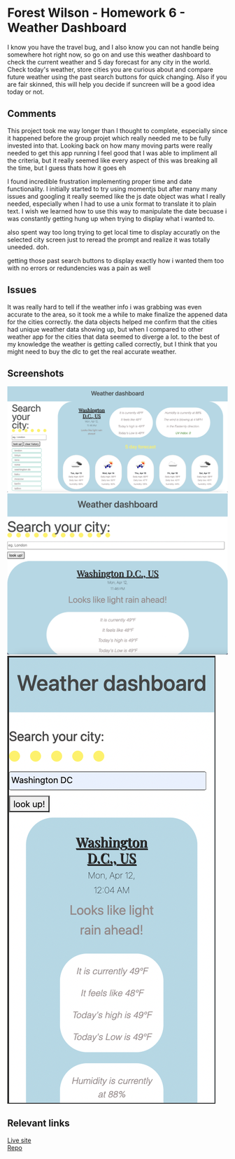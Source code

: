 # Forest Wilson - Homework 6 - Weather Dashboard

I know you have the travel bug, and I also know you can not handle being somewhere hot right now, so go on and use this weather dashboard to check the current weather and 5 day forecast for any city in the world. Check today's weather, store cities you are curious about and compare future weather using the past search buttons for quick changing. Also if you are fair skinned, this will help you decide if suncreen will be a good idea today or not.  

## Comments

This project took me way longer than I thought to complete, especially since it happened before the group projet which really needed me to be fully invested into that. Looking back on how many moving parts were really needed to get this app running I feel good that I was able to impliment all the criteria, but it really seemed like every aspect of this was breaking all the time, but I guess thats how it goes eh

I found incredible frustration implementing proper time and date functionality. I initially started to try using momentjs but after many many issues and googling it really seemed like the js date object was what I really needed, especially when I had to use a unix format to translate it to plain text. I wish we learned how to use this way to manipulate the date becuase i was constantly getting hung up when trying to display what i wanted to.

also spent way too long trying to get local time to display accuratly on the selected city screen just to reread the prompt and realize it was totally uneeded. doh.

getting those past search buttons to display exactly how i wanted them too with no errors or redundencies was a pain as well

## Issues

It was really hard to tell if the weather info i was grabbing was even accurate to the area, so it took me a while to make finalize the appened data for the cities correctly. the data objects helped me confirm that the cities had unique weather data showing up, but when I compared to other weather app for the cities that data seemed to diverge a lot. to the best of my knowledge the weather is getting called correctly, but I think that you might need to buy the dlc to get the real accurate weather.


## Screenshots

![App page big screen](./assets/images/appbigscreen.png)
![App page small screen](./assets/images/appsmallscreen.png)
![App page phone screen](./assets/images/appphonescreen.png)

## Relevant links

[Live site](https://forestw70.github.io/hw6weatherdashboard/)
<br>
[Repo](https://github.com/ForestW70/hw6weatherdashboard)
